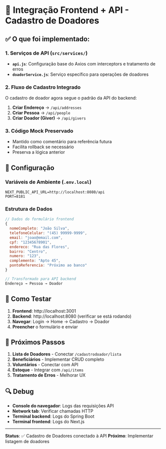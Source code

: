# 🚀 Integração Frontend + API - Cadastro de Doadores

## ✅ O que foi implementado:

### 1. **Serviços de API** (`src/services/`)

- **`api.js`**: Configuração base do Axios com interceptors e tratamento de erros
- **`doadorService.js`**: Serviço específico para operações de doadores

### 2. **Fluxo de Cadastro Integrado**

O cadastro de doador agora segue o padrão da API do backend:

1. **Criar Endereço** → `/api/addresses`
2. **Criar Pessoa** → `/api/people`
3. **Criar Doador (Giver)** → `/api/givers`

### 3. **Código Mock Preservado**

- Mantido como comentário para referência futura
- Facilita rollback se necessário
- Preserva a lógica anterior

## 🔧 Configuração

### Variáveis de Ambiente (`.env.local`)

```env
NEXT_PUBLIC_API_URL=http://localhost:8080/api
PORT=8181
```

### Estrutura de Dados

```javascript
// Dados do formulário frontend
{
  nomeCompleto: "João Silva",
  telefoneCelular: "(45) 99999-9999",
  email: "joao@email.com",
  cpf: "12345678901",
  endereco: "Rua das Flores",
  bairro: "Centro",
  numero: "123",
  complemento: "Apto 45",
  pontoReferencia: "Próximo ao banco"
}

// Transformado para API backend
Endereço → Pessoa → Doador
```

## 🧪 Como Testar

1. **Frontend**: http://localhost:3001
2. **Backend**: http://localhost:8080 (verificar se está rodando)
3. **Navegar**: Login → Home → Cadastro → Doador
4. **Preencher** o formulário e enviar

## 📝 Próximos Passos

1. **Lista de Doadores** - Conectar `/cadastrodoador/lista`
2. **Beneficiários** - Implementar CRUD completo
3. **Voluntários** - Conectar com API
4. **Estoque** - Integrar com `/api/items`
5. **Tratamento de Erros** - Melhorar UX

## 🔍 Debug

- **Console do navegador**: Logs das requisições API
- **Network tab**: Verificar chamadas HTTP
- **Terminal backend**: Logs do Spring Boot
- **Terminal frontend**: Logs do Next.js

---

**Status**: ✅ Cadastro de Doadores conectado à API
**Próximo**: Implementar listagem de doadores
